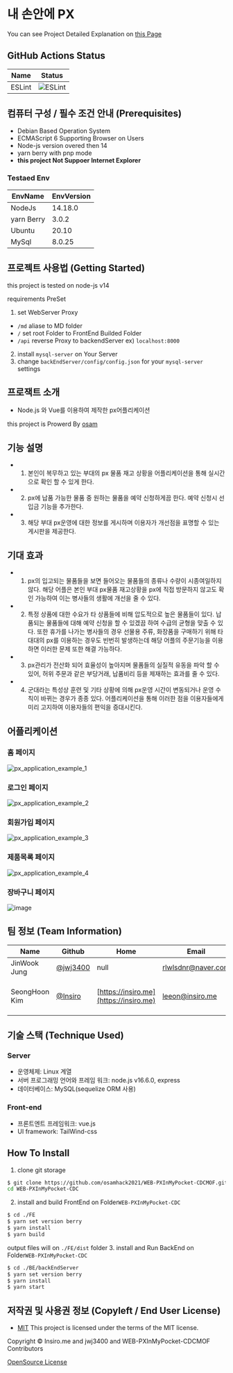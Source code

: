 

# 내 손안에 PX

You can see Project Detailed Explanation on [this Page](https://mof-cdc.notion.site/PX-4c48ee84d315407c90c6a809f02dab79)

## GitHub Actions Status
| Name                      | Status                                                                                                         |
|---------------------------|----------------------------------------------------------------------------------------------------------------|
| ESLint                    | ![ESLint](https://github.com/osamhack2021/WEB-PXInMyPocket-CDCMOF/actions/workflows/lint.yml/badge.svg)                         |

## 컴퓨터 구성 / 필수 조건 안내 (Prerequisites)

 - Debian Based Operation System
 - ECMAScript 6 Supporting Browser on Users
 - Node-js version overed then 14
 - yarn berry with pnp mode
 - **this project Not Suppoer Internet Explorer**
### Testaed Env
| EnvName | EnvVersion |
|--------|--|
|NodeJs|14.18.0|
|yarn Berry|3.0.2|
|Ubuntu|20.10|
|MySql|8.0.25|
## 프로젝트 사용법 (Getting Started)
this project is tested on node-js v14


requirements PreSet
1. set WebServer Proxy
  - `/md` aliase to MD folder
  - `/` set root Folder to FrontEnd Builded Folder
  - `/api` reverse Proxy to backendServer ex) `localhost:8000`
2. install `mysql-server` on Your Server
3. change `backEndServer/config/config.json` for your `mysql-server` settings
 



## 프로잭트 소개
- Node.js 와 Vue를 이용하여 제작한 px어플리케이션

this project is Prowerd By [osam](https://osam.kr)

## 기능 설명
 - 1. 본인이 복무하고 있는 부대의 px 물품 재고 상황을 어플리케이션을 통해 실시간으로 확인 할 수 있게 한다. 
 - 2. px에 납품 가능한 물품 중 원하는 물품을 예약 신청하게끔 한다. 예약 신청시 선입금 기능을 추가한다. 
 - 3. 해당 부대 px운영에 대한 정보를 게시하며 이용자가 개선점을 표명할 수 있는 게시판을 제공한다.
 
## 기대 효과
 - 1. px의 입고되는 물품들을 보면 들어오는 물품들의 종류나 수량이 시종여일하지 않다. 해당 어플은 본인 부대 px물품 재고상황을 px에 직접 방문하지 않고도 확인 가능하여 이는 병사들의 생활에 개선을 줄 수 있다. 
 - 2. 특정 상품에 대한 수요가 타 상품들에 비해 압도적으로 높은 물품들이 있다. 납품되는 물품들에 대해 예약 신청을 할 수 있겠끔 하여 수급의 균형을 맞출 수 있다. 또한 휴가를 나가는 병사들의 경우 선물용 주류, 화장품을 구매하기 위해 타 대대의 px를 이용하는 경우도 빈번히 발생하는데 해당 어플의 주문기능을 이용하면 이러한 문제 또한 해결 가능하다. 
 - 3. px관리가 전산화 되어 효율성이 높아지며 물품들의 실질적 유동을 파악 할 수 있어, 허위 주문과 같은 부당거래, 납품비리 등을 제재하는 효과를 줄 수 있다. 
 - 4. 군대라는 특성상 훈련 및 기타 상황에 의해 px운영 시간이 변동되거나 운영 수칙이 바뀌는 경우가 종종 있다. 어플리케이션을 통해 이러한 점을 이용자들에게 미리 고지하여 이용자들의 편익을 증대시킨다.

## 어플리케이션
### 홈 페이지
![px_application_example_1](https://user-images.githubusercontent.com/19542951/138066741-127a33b1-ab17-41b3-bbef-0898192bda54.png)

### 로그인 페이지
![px_application_example_2](https://user-images.githubusercontent.com/19542951/138066942-c33deb81-5da0-4bd3-9bf9-5ca89b81f0f1.png)

### 회원가입 페이지
![px_application_example_3](https://user-images.githubusercontent.com/19542951/138067057-c051e3ce-805b-4826-ac7f-f39f1781ff18.png)

### 제품목록 페이지
![px_application_example_4](https://user-images.githubusercontent.com/19542951/138067165-7667f2b5-4c47-4b64-8244-0bb5b4bae6ee.png)

### 장바구니 페이지
![image](https://user-images.githubusercontent.com/19542951/138067543-16fd86f2-127d-4b43-89a4-76cca07092bd.png)


## 팀 정보 (Team Information)
|Name|Github|Home|Email|Part|
|--|--|--|--|--|
|JinWook Jung|[@jwj3400](https://github.com/jwj3400)| null | [rlwlsdnr@naver.com](mailto:rlwlsdnr@naver.com) |BackEnd, Docs
|SeongHoon Kim|[@Insiro](https://github.com/Insiro)|[https://insiro.me](https://insiro.me)| [leeon@insiro.me](mailto:leeon@insiro.me) |FrontEnd, DevOps, Project Manager|


## 기술 스택 (Technique Used) 
### Server
 - 운영체제: Linux 계열
 - 서버 프로그래밍 언어와 프레임 워크: node.js v16.6.0, express 
 - 데이터베이스: MySQL(sequelize ORM 사용)
 
### Front-end
 -  프론트엔트 프레임워크: vue.js 
 -  UI framework: TailWind-css

## How To Install
1. clone git storage
```bash
$ git clone https://github.com/osamhack2021/WEB-PXInMyPocket-CDCMOF.git
cd WEB-PXInMyPocket-CDC
```
2. install and build FrontEnd 
on Folder`WEB-PXInMyPocket-CDC`
```bash
$ cd ./FE
$ yarn set version berry
$ yarn install
$ yarn build
```
output files will on `./FE/dist` folder
3. install and Run BackEnd
on Folder`WEB-PXInMyPocket-CDC`
```bash
$ cd ./BE/backEndServer
$ yarn set version berry
$ yarn install
$ yarn start
```
## 저작권 및 사용권 정보 (Copyleft / End User License)
 * [MIT](https://github.com/osamhack2021/WEB-PXInMyPocket-CDCMOF/blob/master/license.md)
This project is licensed under the terms of the MIT license.

Copyright © Insiro.me and jwj3400 and WEB-PXInMyPocket-CDCMOF Contributors

[OpenSource License](https://github.com/osamhack2021/WEB-PXInMyPocket-CDCMOF/blob/master/MD/osLicense.md)
